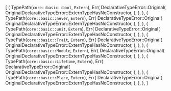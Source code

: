 [
    (
        TypePath(`core::basic::bool`, `Extern`),
        Err(
            DeclarativeTypeError::Original(
                OriginalDeclarativeTypeError::ExternTypeHasNoConstructor,
            ),
        ),
    ),
    (
        TypePath(`core::basic::never`, `Extern`),
        Err(
            DeclarativeTypeError::Original(
                OriginalDeclarativeTypeError::ExternTypeHasNoConstructor,
            ),
        ),
    ),
    (
        TypePath(`core::basic::unit`, `Extern`),
        Err(
            DeclarativeTypeError::Original(
                OriginalDeclarativeTypeError::ExternTypeHasNoConstructor,
            ),
        ),
    ),
    (
        TypePath(`core::basic::Trait`, `Extern`),
        Err(
            DeclarativeTypeError::Original(
                OriginalDeclarativeTypeError::ExternTypeHasNoConstructor,
            ),
        ),
    ),
    (
        TypePath(`core::basic::Module`, `Extern`),
        Err(
            DeclarativeTypeError::Original(
                OriginalDeclarativeTypeError::ExternTypeHasNoConstructor,
            ),
        ),
    ),
    (
        TypePath(`core::basic::Lifetime`, `Extern`),
        Err(
            DeclarativeTypeError::Original(
                OriginalDeclarativeTypeError::ExternTypeHasNoConstructor,
            ),
        ),
    ),
    (
        TypePath(`core::basic::Place`, `Extern`),
        Err(
            DeclarativeTypeError::Original(
                OriginalDeclarativeTypeError::ExternTypeHasNoConstructor,
            ),
        ),
    ),
]
